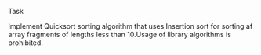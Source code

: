 Task

Implement Quicksort sorting algorithm that uses Insertion sort for sorting af array fragments
of lengths less than 10.Usage of library algorithms is prohibited.
